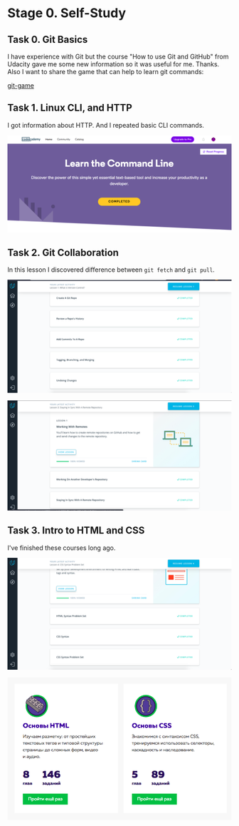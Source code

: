 # Stage 0. Self-Study

## Task 0. Git Basics

I have experience with Git but the course "How to use Git and GitHub" from Udacity gave me some new information so it was useful for me. Thanks.
Also I want to share the game that can help to learn git commands:

[git-game](https://github.com/git-game/git-game)

## Task 1. Linux CLI, and HTTP

I got information about HTTP. And I repeated basic CLI commands.

![task-1](./task_linux_cli/1.png)


## Task 2. Git Collaboration

In this lesson I discovered difference between `git fetch` and `git pull`.

![task-2.1](./task_git_collaboration/1.png)


![task-2.2](./task_git_collaboration/2.png)

## Task 3. Intro to HTML and CSS

I've finished these courses long ago.

![task-3.1](./task_html_css_intro/1.png)

![task-3.2](./task_html_css_intro/2.png)


